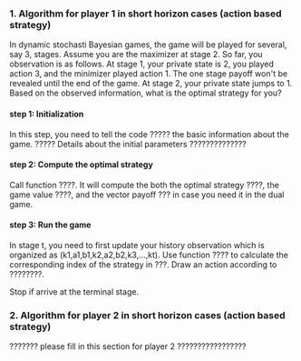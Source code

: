 ### 1. Algorithm for player 1 in short horizon cases (action based strategy)
In dynamic stochasti Bayesian games, the game will be played for several, say 3, stages. Assume you are the maximizer at stage 2. So far, you observation is as follows. At stage 1, your private state is 2, you played action 3, and the minimizer played action 1. The one stage payoff won't be revealed until the end of the game. At stage 2, your private state jumps to 1. Based on the observed information, what is the optimal strategy for you? 

#### step 1: Initialization
In this step, you need to tell the code ????? the basic information about the game. ????? Details about the initial parameters ??????????????

#### step 2: Compute the optimal strategy
Call function ????. It will compute the both the optimal strategy ????, the game value ????, and the vector payoff ??? in case you need it in the dual game.

#### step 3: Run the game
In stage t, you need to first update your history observation which is organized as (k1,a1,b1,k2,a2,b2,k3,...,kt). Use function ???? to calculate the corresponding index of the strategy in ???. Draw an action according to ????????. 

Stop if arrive at the terminal stage.


### 2. Algorithm for player 2 in short horizon cases (action based strategy)
??????? please fill in this section for player 2 ?????????????????
